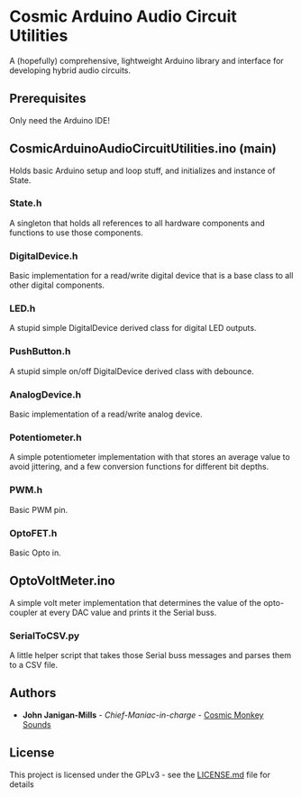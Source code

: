 # Cosmic Arduino Audio Circuit Utilities

A (hopefully) comprehensive, lightweight Arduino library and interface for developing hybrid audio circuits.

## Prerequisites

Only need the Arduino IDE!

## CosmicArduinoAudioCircuitUtilities.ino (main)

Holds basic Arduino setup and loop stuff, and initializes and instance of State.

### State.h

A singleton that holds all references to all hardware components and functions to use those components.

### DigitalDevice.h

Basic implementation for a read/write digital device that is a base class to all other digital components.

### LED.h

A stupid simple DigitalDevice derived class for digital LED outputs.

### PushButton.h

A stupid simple on/off DigitalDevice derived class with debounce.

### AnalogDevice.h

Basic implementation of a read/write analog device.

### Potentiometer.h

A simple potentiometer implementation with that stores an average value to avoid jittering, and a few conversion functions for different bit depths.

### PWM.h

Basic PWM pin.

### OptoFET.h

Basic Opto in.

## OptoVoltMeter.ino

A simple volt meter implementation that determines the value of the opto-coupler at every DAC value and prints it the Serial buss.

### SerialToCSV.py

A little helper script that takes those Serial buss messages and parses them to a CSV file.

## Authors

* **John Janigan-Mills** - *Chief-Maniac-in-charge* - [Cosmic Monkey Sounds](http://cosmicmonkeysounds.com)

## License

This project is licensed under the GPLv3 - see the [LICENSE.md](LICENSE.md) file for details

